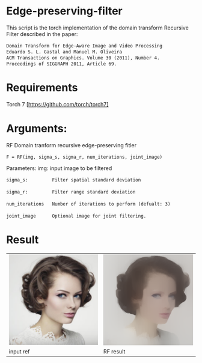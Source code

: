 # Edge-preserving-filter
 This script is the torch implementation of the domain transform Recursive Filter 
  described in the paper:
  
    Domain Transform for Edge-Aware Image and Video Processing
    Eduardo S. L. Gastal and Manuel M. Oliveira
    ACM Transactions on Graphics. Volume 30 (2011), Number 4.
    Proceedings of SIGGRAPH 2011, Article 69.
    
# Requirements

 Torch 7 [https://github.com/torch/torch7]


# Arguments:

  RF Domain tranform recursive edge-preserving fitler

    F = RF(img, sigma_s, sigma_r, num_iterations, joint_image)

  Parameters:
    img:             input image to be filtered
    
    sigma_s:         Filter spatial standard deviation
    
    sigma_r:         Filter range standard deviation
    
    num_iterations   Number of iterations to perform (defualt: 3)
    
    joint_image      Optional image for joint filtering.
  
 
 # Result
<table style="width:100%">
<tr>
<td><img src="woman.png"  width="320" ></td> <td><img src="RF_result.png"  width="320" ></td>
</tr>
<tr>
<td>input ref</td>
<td>RF result</td>
 </table>
</tr>

